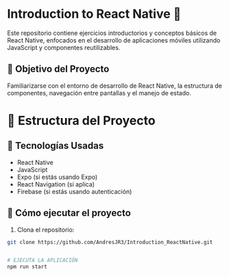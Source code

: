 # Introduction to React Native 📱

Este repositorio contiene ejercicios introductorios y conceptos básicos de React Native, enfocados en el desarrollo de aplicaciones móviles utilizando JavaScript y componentes reutilizables.

## 🚀 Objetivo del Proyecto

Familiarizarse con el entorno de desarrollo de React Native, la estructura de componentes, navegación entre pantallas y el manejo de estado.

# 📂 Estructura del Proyecto


## 🧪 Tecnologías Usadas

- React Native
- JavaScript
- Expo (si estás usando Expo)
- React Navigation (si aplica)
- Firebase (si estás usando autenticación)

## 🔧 Cómo ejecutar el proyecto

1. Clona el repositorio:

```bash
git clone https://github.com/AndresJR3/Introduction_ReactNative.git


# EJECUTA LA APLICACIÓN
npm run start